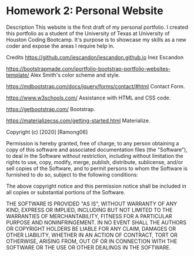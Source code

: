 # Homework 2: Personal Website

Description
This website is the first draft of my personal portfolio.  I created this portfolio as a student of the University of Texas at University of Houston Coding Bootcamp.  It's purpose is to showcase my skills as a new coder and expose the areas I require help in.  


Credits
https://github.com/iescandon/iescandon.github.io Inez Escandon

https://bootstrapmade.com/iportfolio-bootstrap-portfolio-websites-template/ Alex Smith's color scheme and style.

https://mdbootstrap.com/docs/jquery/forms/contact/#html Contact Form.

https://www.w3schools.com/ Assistance with HTML and CSS code.

https://getbootstrap.com/ Bootstrap.

https://materializecss.com/getting-started.html Materialize.



Copyright (c) [2020] [Ramong06]

Permission is hereby granted, free of charge, to any person obtaining a copy of this software and associated documentation files (the "Software"), to deal in the Software without restriction, including without limitation the rights to use, copy, modify, merge, publish, distribute, sublicense, and/or sell copies of the Software, and to permit persons to whom the Software is furnished to do so, subject to the following conditions:

The above copyright notice and this permission notice shall be included in all copies or substantial portions of the Software.

THE SOFTWARE IS PROVIDED "AS IS", WITHOUT WARRANTY OF ANY KIND, EXPRESS OR IMPLIED, INCLUDING BUT NOT LIMITED TO THE WARRANTIES OF MERCHANTABILITY, FITNESS FOR A PARTICULAR PURPOSE AND NONINFRINGEMENT. IN NO EVENT SHALL THE AUTHORS OR COPYRIGHT HOLDERS BE LIABLE FOR ANY CLAIM, DAMAGES OR OTHER LIABILITY, WHETHER IN AN ACTION OF CONTRACT, TORT OR OTHERWISE, ARISING FROM, OUT OF OR IN CONNECTION WITH THE SOFTWARE OR THE USE OR OTHER DEALINGS IN THE SOFTWARE.
